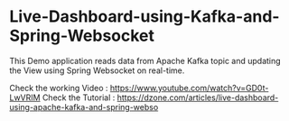 # Live-Dashboard-using-Kafka-and-Spring-Websocket
This Demo application reads data from Apache Kafka topic and updating the View using Spring Websocket on real-time.

Check the working Video : https://www.youtube.com/watch?v=GD0t-LwVRIM
Check the Tutorial : https://dzone.com/articles/live-dashboard-using-apache-kafka-and-spring-webso
